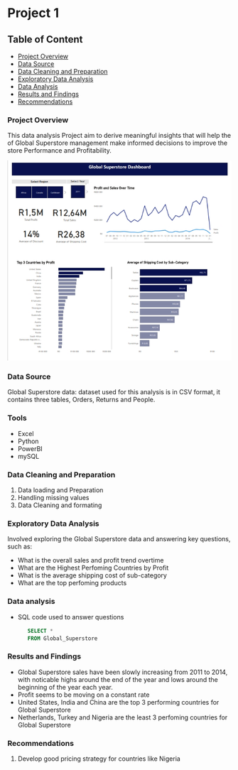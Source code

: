 # Project 1
## Table of Content
- [Project Overview](#project-overview)
- [Data Source](#data-source)
- [Data Cleaning and Preparation](#data-cleaning-and-preparation)
- [Exploratory Data Analysis](#exploratory-data-analysis)
- [Data Analysis](#data-analysis)
- [Results and Findings](#results-and-findings)
- [Recommendations](#recommendations)


### Project Overview
This data analysis Project aim to derive meaningful insights that will help the of Global Superstore management make informed decisions to improve the store Performance and Profitability.

![dashboard image](/Screenshot_17-8-2024_94956_.jpeg)

### Data Source
Global Superstore data: dataset used for this analysis is in CSV format, it contains three tables, Orders, Returns and People.

### Tools
- Excel
- Python
- PowerBI
- mySQL

### Data Cleaning and Preparation
1. Data loading and Preparation
2. Handling missing values
3. Data Cleaning and formating

### Exploratory Data Analysis
Involved exploring the Global Superstore data and answering key questions, such as:
- What is the overall sales and profit trend overtime
- What are the Highest Perfoming Countries by Profit
- What is the average shipping cost of sub-category
- What are the top perfoming products

### Data analysis
- SQL code used to answer questions
  ```SQL
     SELECT *
     FROM Global_Superstore
  ```
### Results and Findings
- Global Superstore sales have been slowly increasing from 2011 to 2014, with noticable highs around the end of the year and lows around the beginning of the year each year.
- Profit seems to be moving on a constant rate
- United States, India and China are the top 3 performing countries for Global Superstore
- Netherlands, Turkey and Nigeria are the least 3 perfoming countries for Global Superstore

### Recommendations
1. Develop good pricing strategy for countries like Nigeria
  
